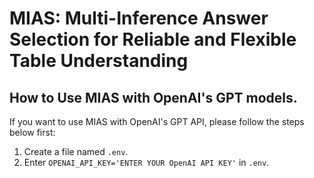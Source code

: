 # MIAS: Multi-Inference Answer Selection for Reliable and Flexible Table Understanding

## How to Use MIAS with OpenAI's GPT models.

If you want to use MIAS with OpenAI's GPT API, please follow the steps below first:

1. Create a file named `.env`.
2. Enter `OPENAI_API_KEY='ENTER YOUR OpenAI API KEY'` in `.env`.
